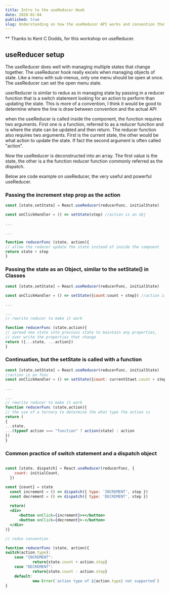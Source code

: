 ```yaml
---
title: Intro to the useReducer Hook
date: 2020-02-04
published: true
slug: Understanding on how the useReducer API works and convention that make it powerful
---
```

** Thanks to Kent C Dodds, for this workshop on useReducer.
## useReducer setup 

The useReducer does well with managing multiple states that change together. The useReducer hook really excels when managing objects of state. Like a menu with sub-menus, only one menu should be open at once. The useReducer can set the open menu state.

userReducer is similar to redux as in managing state by passing in a reducer function that is a switch statement looking for an action to perform than updating the state. This is more of a convention, I think it would be good to determine where the line is draw between convention and the actual API

when the useReducer is called inside the component, the function requires two arguments. First one is a function, referred to as a reducer function and is where the state can be updated and then return. The reducer function also requires two arguments. First is the current state, the other would be what action to update the state. If fact the second argument is often called "action".

Now the useReducer is deconstructed into an  array. The first value is the state, the other is a the function reducer function commonly referred as the dispatch. 

Below are code example on useReducer, the very useful and powerful useReducer. 

### Passing the increment step prop as the action

```jsx
const [state,setState] = React.useReducer(reducerFunc, initialState)

const onClickHandler = () => setState(step) //action is an obj

...

...

function reducerFunc (state, action){
// allow the reducer update the state instead of inside the compoent
return state + step 
}
```

### Passing the state as an Object, similar to the setState() in Classes

```jsx
const [state,setState] = React.useReducer(reducerFunc, initialState)

const onClickHandler = () => setState({count:count + step}) //action is an obj

...

...
// rewrite reducer to make it work

function reducerFunc (state,action){
// spread new state into previous state to maintain any properties,
// over write the properties that change
return ({...state, ...action}) 
}
```

### Continuation, but the setState is called with a function

```jsx
const [state,setState] = React.useReducer(reducerFunc, initialState)
//action is an func
const onClickHandler = () => setState({count: currentStaet.count + step}) 

...

...
// rewrite reducer to make it work
function reducerFunc (state,action){
// the use of a ternary to determine the what type the action is
return (
{
...state,
...(typeof action === "function" ? action(state) : action
}) 
}
```

### Common practice of switch statement and a dispatch object

```jsx

const [state, dispatch] = React.useReducer(reducerFunc, {
    count: initialCount,
  })

const {count} = state
  const increment = () => dispatch({ type: 'INCREMENT', step })
  const decrement = () => dispatch({ type: 'DECREMENT', step })
  
  return(
  <div>
      <button onClick={increment}>+</button>
      <button onClick={decrement}>-</button>
  </div>
)}

// redux convention

function reducerFunc (state, action){
switch(action.type):
	case "INCREMENT":
			return{state.count + action.step}
	case "DECREMENT":
			return{state.count - action.step}
	default:
			new Error(`action type of ${action.type} not supported`)
}
```